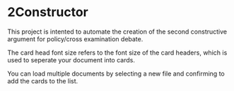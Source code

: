 # 2Constructor
This project is intented to automate the creation of the second constructive argument for policy/cross examination debate.

The card head font size refers to the font size of the card headers, which is used to seperate your document into cards.

You can load multiple documents by selecting a new file and confirming to add the cards to the list.

